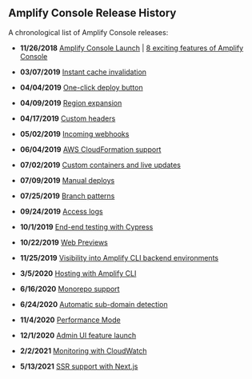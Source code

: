 ## Amplify Console Release History

A chronological list of Amplify Console releases:

- **11/26/2018** [Amplify Console Launch](https://aws.amazon.com/about-aws/whats-new/2018/11/announcing-aws-amplify-console/) | [8 exciting features of Amplify Console](https://hackernoon.com/introducing-the-amplify-console-8-exciting-features-7e4075ff7b36)
- **03/07/2019** [Instant cache invalidation](https://aws.amazon.com/about-aws/whats-new/2019/03/aws-amplify-console-adds-support-for-instant-cdn-cache-invalidation-and-delta-deployments/)
- **04/04/2019** [One-click deploy button](https://aws.amazon.com/about-aws/whats-new/2019/04/aws-amplify-console-now-supports-deploying-fullstack-serverless-/)
- **04/09/2019** [Region expansion](https://aws.amazon.com/about-aws/whats-new/2019/04/amplify-console-now-available-in-five-additional-regions/)
- **04/17/2019** [Custom headers](https://aws.amazon.com/about-aws/whats-new/2019/04/aws-amplify-console-adds-support-for-custom-headers/)
- **05/02/2019** [Incoming webhooks](https://aws.amazon.com/about-aws/whats-new/2019/05/aws-amplify-console-adds-support-for-incoming-webhooks/)
- **06/04/2019** [AWS CloudFormation support](https://aws.amazon.com/about-aws/whats-new/2019/06/aws-amplify-console-supports-aws-cloudformation/)
- **07/02/2019** [Custom containers and live updates](https://aws.amazon.com/about-aws/whats-new/2019/07/aws-amplify-console-updates-build-image-sam-cli-and-custom-container-support/)
- **07/09/2019** [Manual deploys](https://aws.amazon.com/about-aws/whats-new/2019/07/aws-amplify-console-announces-manual-deploys-for-static-web-hosting/)
- **07/25/2019** [Branch patterns](https://aws.amazon.com/about-aws/whats-new/2019/07/aws-amplify-console-support-git-based-branch-pattern-detection/)
- **09/24/2019** [Access logs](https://aws.amazon.com/about-aws/whats-new/2019/09/aws-amplify-console-provides-downloadable-access-logs-hosted-web-apps/)
- **10/1/2019** [End-end testing with Cypress](https://aws.amazon.com/about-aws/whats-new/2019/10/aws-amplify-console-offers-end-to-end-browser-based-testing-with-cypress/)
- **10/22/2019** [Web Previews](https://aws.amazon.com/about-aws/whats-new/2019/10/aws-amplify-console-aannounces-pull-request-previews-for-fullstack-serverless-applications/)
- **11/25/2019** [Visibility into Amplify CLI backend environments](https://aws.amazon.com/about-aws/whats-new/2019/11/amplify-console-now-provides-visibility-into-backend-environments-provisioned-by-the-amplify-cli/)
- **3/5/2020** [Hosting with Amplify CLI](https://aws.amazon.com/about-aws/whats-new/2020/03/amplify-console-adds-command-line-interface-for-configuring-continuous-deployment-and-hosting/)
- **6/16/2020** [Monorepo support](https://aws.amazon.com/about-aws/whats-new/2020/06/amplify-console-supports-deploying-and-hosting-web-apps-managed-in-monorepos/)
- **6/24/2020** [Automatic sub-domain detection](https://aws.amazon.com/about-aws/whats-new/2020/06/amplify-console-adds-support-for-automatically-creating-deleting-custom-sub-domains-for-every-branch-deployment/)

- **11/4/2020** [Performance Mode](https://docs.aws.amazon.com/amplify/latest/userguide/ttl.html#ttl.title)

- **12/1/2020** [Admin UI feature launch](https://docs.amplify.aws/console/adminui/start)
- **2/2/2021** [Monitoring with CloudWatch](https://aws.amazon.com/about-aws/whats-new/2021/02/aws-amplify-hosting-adds-monitoring-capabilities-with-amazon-cloudwatch-integration/)
- **5/13/2021** [SSR support with Next.js](https://aws.amazon.com/about-aws/whats-new/2021/05/aws-amplify-hosting-announces-server-side-rendering-support-for-next-js-web-apps/)
